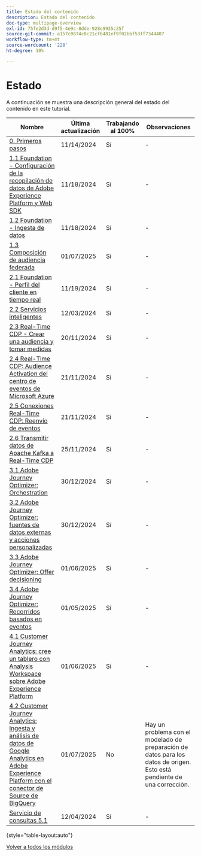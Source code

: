 ```yaml
---
title: Estado del contenido
description: Estado del contenido
doc-type: multipage-overview
exl-id: 75fe2d3d-d9f5-4e9c-8dde-928e9935c25f
source-git-commit: a157c0874c8c21cf6481ef9f02bbf53ff7344407
workflow-type: tm+mt
source-wordcount: '228'
ht-degree: 10%

---
```


# Estado

A continuación se muestra una descripción general del estado del contenido en este tutorial.

| Nombre | Última actualización | Trabajando al 100% | Observaciones |
| ---------------------- | ------------ | ------------ |------------ |
| [0. Primeros pasos ](./modules/gettingstarted/gettingstarted/getting-started.md) | 11/14/2024 | Sí | - |
| [1.1 Foundation - Configuración de la recopilación de datos de Adobe Experience Platform y Web SDK](./modules/datacollection/module1.1/data-ingestion-launch-web-sdk.md) | 11/18/2024 | Sí | - |
| [1.2 Foundation - Ingesta de datos](./modules/datacollection/module1.2/data-ingestion.md) | 11/18/2024 | Sí | - |
| [1.3 Composición de audiencia federada](./modules/datacollection/module1.3/fac.md) | 01/07/2025 | Sí | - |
| [2.1 Foundation - Perfil del cliente en tiempo real](./modules/rtcdp-b2c/module2.1/real-time-customer-profile.md) | 11/19/2024 | Sí | - |
| [2.2 Servicios inteligentes](./modules/rtcdp-b2c/module2.2/intelligent-services.md) | 12/03/2024 | Sí | - |
| [2.3 Real-Time CDP - Crear una audiencia y tomar medidas](./modules/rtcdp-b2c/module2.3/real-time-cdp-build-a-segment-take-action.md) | 20/11/2024 | Sí | - |
| [2.4 Real-Time CDP: Audience Activation del centro de eventos de Microsoft Azure](./modules/rtcdp-b2c/module2.4/segment-activation-microsoft-azure-eventhub.md) | 21/11/2024 | Sí | - |
| [2.5 Conexiones Real-Time CDP: Reenvío de eventos](./modules/rtcdp-b2c/module2.5/aep-data-collection-ssf.md) | 21/11/2024 | Sí | - |
| [2.6 Transmitir datos de Apache Kafka a Real-Time CDP](./modules/rtcdp-b2c/module2.6/aep-apache-kafka.md) | 25/11/2024 | Sí | - |
| [3.1 Adobe Journey Optimizer: Orchestration](./modules/ajo-b2c/module3.1/journey-orchestration-create-account.md) | 30/12/2024 | Sí | - |
| [3.2 Adobe Journey Optimizer: fuentes de datos externas y acciones personalizadas](./modules/ajo-b2c/module3.2/journey-orchestration-external-weather-api-sms.md) | 30/12/2024 | Sí | - |
| [3.3 Adobe Journey Optimizer: Offer decisioning](./modules/ajo-b2c/module3.3/offer-decisioning.md) | 01/06/2025 | Sí | - |
| [3.4 Adobe Journey Optimizer: Recorridos basados en eventos](./modules/ajo-b2c/module3.4/journeyoptimizer.md) | 01/05/2025 | Sí | - |
| [4.1 Customer Journey Analytics: cree un tablero con Analysis Workspace sobre Adobe Experience Platform](./modules/cja-b2c/module4.1/customer-journey-analytics-build-a-dashboard.md) | 01/06/2025 | Sí | - |
| [4.2 Customer Journey Analytics: Ingesta y análisis de datos de Google Analytics en Adobe Experience Platform con el conector de Source de BigQuery](./modules/cja-b2c/module4.2/customer-journey-analytics-bigquery-gcp.md) | 01/07/2025 | No | Hay un problema con el modelado de preparación de datos para los datos de origen. Esto está pendiente de una corrección. |
| [Servicio de consultas 5.1](./modules/datadistiller/module5.1/query-service.md) | 12/04/2024 | Sí | - |

{style="table-layout:auto"}

[Volver a todos los módulos](./overview.md)
